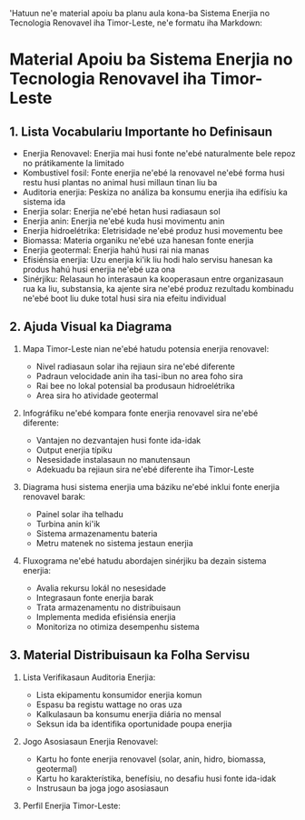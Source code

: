 'Hatuun ne'e material apoiu ba planu aula kona-ba Sistema Enerjia no Tecnologia Renovavel iha Timor-Leste, ne'e formatu iha Markdown:

# Material Apoiu ba Sistema Enerjia no Tecnologia Renovavel iha Timor-Leste

## 1. Lista Vocabulariu Importante ho Definisaun

- Enerjia Renovavel: Enerjia mai husi fonte ne'ebé naturalmente bele repoz no prátikamente la limitado
- Kombustivel fosil: Fonte enerjia ne'ebé la renovavel ne'ebé forma husi restu husi plantas no animal husi millaun tinan liu ba
- Auditoria enerjia: Peskiza no análiza ba konsumu enerjia iha edifísiu ka sistema ida
- Enerjia solar: Enerjia ne'ebé hetan husi radiasaun sol
- Enerjia anin: Enerjia ne'ebé kuda husi movimentu anin
- Enerjia hidroelétrika: Eletrisidade ne'ebé produz husi movementu bee
- Biomassa: Materia organiku ne'ebé uza hanesan fonte enerjia
- Enerjia geotermal: Enerjia hahú husi rai nia manas
- Efisiénsia enerjia: Uzu enerjia ki'ik liu hodi halo servisu hanesan ka produs hahú husi enerjia ne'ebé uza ona
- Sinérjiku: Relasaun ho interasaun ka kooperasaun entre organizasaun rua ka liu, substansia, ka ajente sira ne'ebé produz rezultadu kombinadu ne'ebé boot liu duke total husi sira nia efeitu individual

## 2. Ajuda Visual ka Diagrama

1. Mapa Timor-Leste nian ne'ebé hatudu potensia enerjia renovavel:
   - Nivel radiasaun solar iha rejiaun sira ne'ebé diferente
   - Padraun velocidade anin iha tasi-ibun no area foho sira
   - Rai bee no lokal potensial ba produsaun hidroelétrika
   - Area sira ho atividade geotermal

2. Infográfiku ne'ebé kompara fonte enerjia renovavel sira ne'ebé diferente:
   - Vantajen no dezvantajen husi fonte ida-idak
   - Output enerjia típiku
   - Nesesidade instalasaun no manutensaun
   - Adekuadu ba rejiaun sira ne'ebé diferente iha Timor-Leste

3. Diagrama husi sistema enerjia uma báziku ne'ebé inklui fonte enerjia renovavel barak:
   - Painel solar iha telhadu
   - Turbina anin ki'ik
   - Sistema armazenamentu bateria
   - Metru matenek no sistema jestaun enerjia

4. Fluxograma ne'ebé hatudu abordajen sinérjiku ba dezain sistema enerjia:
   - Avalia rekursu lokál no nesesidade
   - Integrasaun fonte enerjia barak
   - Trata armazenamentu no distribuisaun
   - Implementa medida efisiénsia enerjia
   - Monitoriza no otimiza desempenhu sistema

## 3. Material Distribuisaun ka Folha Servisu

1. Lista Verifikasaun Auditoria Enerjia:
   - Lista ekipamentu konsumidor enerjia komun
   - Espasu ba registu wattage no oras uza
   - Kalkulasaun ba konsumu enerjia diária no mensal
   - Seksun ida ba identifika oportunidade poupa enerjia

2. Jogo Asosiasaun Enerjia Renovavel:
   - Kartu ho fonte enerjia renovavel (solar, anin, hidro, biomassa, geotermal)
   - Kartu ho karakterístika, benefísiu, no desafiu husi fonte ida-idak
   - Instrusaun ba joga jogo asosiasaun

3. Perfil Enerjia Timor-Leste: